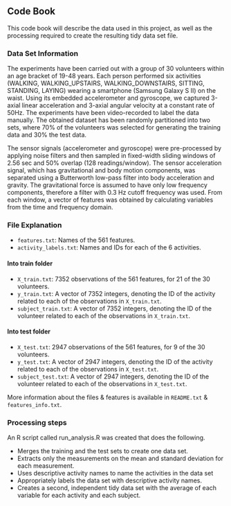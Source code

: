 ## Code Book

This code book will describe the data used in this project, as well as the processing required to create the resulting tidy data set file.

### Data Set Information

The experiments have been carried out with a group of 30 volunteers within an age bracket of 19-48 years. Each person performed six activities (WALKING, WALKING_UPSTAIRS, WALKING_DOWNSTAIRS, SITTING, STANDING, LAYING) wearing a smartphone (Samsung Galaxy S II) on the waist. Using its embedded accelerometer and gyroscope, we captured 3-axial linear acceleration and 3-axial angular velocity at a constant rate of 50Hz. The experiments have been video-recorded to label the data manually. The obtained dataset has been randomly partitioned into two sets, where 70% of the volunteers was selected for generating the training data and 30% the test data. 

The sensor signals (accelerometer and gyroscope) were pre-processed by applying noise filters and then sampled in fixed-width sliding windows of 2.56 sec and 50% overlap (128 readings/window). The sensor acceleration signal, which has gravitational and body motion components, was separated using a Butterworth low-pass filter into body acceleration and gravity. The gravitational force is assumed to have only low frequency components, therefore a filter with 0.3 Hz cutoff frequency was used. From each window, a vector of features was obtained by calculating variables from the time and frequency domain. 

### File Explanation

* `features.txt`: Names of the 561 features.
* `activity_labels.txt`: Names and IDs for each of the 6 activities.

#### Into train folder
* `X_train.txt`: 7352 observations of the 561 features, for 21 of the 30 volunteers.
* `y_train.txt`: A vector of 7352 integers, denoting the ID of the activity related to each of the observations in `X_train.txt`.
* `subject_train.txt`: A vector of 7352 integers, denoting the ID of the volunteer related to each of the observations in `X_train.txt`.

#### Into test folder
* `X_test.txt`: 2947 observations of the 561 features, for 9 of the 30 volunteers.
* `y_test.txt`: A vector of 2947 integers, denoting the ID of the activity related to each of the observations in `X_test.txt`.
* `subject_test.txt`: A vector of 2947 integers, denoting the ID of the volunteer related to each of the observations in `X_test.txt`.


More information about the files & features is available in `README.txt` & `features_info.txt`. 



### Processing steps

An R script called run_analysis.R was created that does the following. 
* Merges the training and the test sets to create one data set.
* Extracts only the measurements on the mean and standard deviation for each measurement. 
* Uses descriptive activity names to name the activities in the data set
* Appropriately labels the data set with descriptive activity names. 
* Creates a second, independent tidy data set with the average of each variable for each activity and each subject. 
